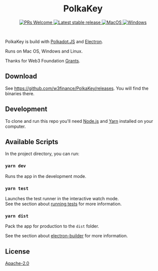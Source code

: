 <h1 align="center">PolkaKey</h1>

<p align="center">
  <a href="https://github.com/w3finance/PolkaKey">
    <img alt="PRs Welcome" src="https://img.shields.io/badge/PRs-welcome-brightgreen.svg" />
  </a>
  <a href="https://github.com/w3finance/PolkaKey/releases/latest">
    <img alt="Latest stable release" src="https://badgen.net/github/release/w3finance/PolkaKey/stable" />
  </a>
  <a href="https://github.com/w3finance/PolkaKey/releases/latest">
    <img alt="MacOS" src="https://badgen.net/badge/icon/MacOS?icon=apple&label&color=cyan" />
  </a>
  <a href="https://github.com/w3finance/PolkaKey/releases/latest">
    <img alt="Windows" src="https://badgen.net/badge/icon/Windows?icon=windows&label&color=cyan" />
  </a>
</p>

<br />

PolkaKey is build with [Polkadot.JS](https://github.com/polkadot-js) and [Electron](https://www.electronjs.org/).

Runs on Mac OS, Windows and Linux.

Thanks for Web3 Foundation [Grants](https://github.com/w3f/Open-Grants-Program/blob/master/applications/PolkaKey.md).

## Download

See <https://github.com/w3finance/PolkaKey/releases>. You will find the binaries there.

## Development

To clone and run this repo you'll need [Node.js](https://nodejs.org/en/) and [Yarn](https://yarnpkg.com/) installed on your computer.

## Available Scripts

In the project directory, you can run:

### `yarn dev`

Runs the app in the development mode.<br />

### `yarn test`

Launches the test runner in the interactive watch mode.<br />
See the section about [running tests](https://facebook.github.io/create-react-app/docs/running-tests) for more information.

### `yarn dist`

Pack the app for production to the `dist` folder.<br />

See the section about [electron-builder](https://www.electron.build/) for more information.

## License

[Apache-2.0](https://github.com/w3finance/PolkaKey/blob/master/LICENSE)
